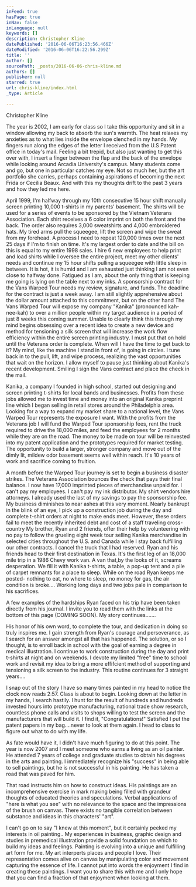 ```yaml
---
inFeed: true
hasPage: true
inNav: false
inLanguage: null
keywords: []
description: Christopher Kline
datePublished: '2016-06-06T16:23:56.466Z'
dateModified: '2016-06-06T16:22:56.299Z'
title: ''
author: []
sourcePath: _posts/2016-06-06-chris-kline.md
authors: []
publisher: null
starred: true
url: chris-kline/index.html
_type: Article

---
```

Christopher Kline

The year is 2002, I am early for class so I take this opportunity and sit in a window allowing my back to absorb the sun's warmth. The heat relaxes my anxieties as to what lies inside the envelope clenched in my hands. My fingers run along the edges of the letter I received from the U.S Patent office in today's mail. Feeling a bit trepid, but also just wanting to get this over with, I insert a finger between the flap and the back of the envelope while looking around Arcadia University's campus. Many students come and go, but one in particular catches my eye. Not so much her, but the art portfolio she carries, perhaps containing aspirations of becoming the next Frida or Cecilia Beaux. And with this my thoughts drift to the past 3 years and how they led me here.

April 1999, I'm halfway through my 10th consecutive 15 hour shift manually screen printing 10,000 t-shirts in my parents' basement. The shirts will be used for a series of events to be sponsored by the Vietnam Veterans Association. Each shirt receives a 6 color imprint on both the front and the back. The order also requires 3,000 sweatshirts and 4,000 embroidered hats. My tired arms pull the squeegee, lift the screen and wipe the sweat from my forehead. A process I need to repeat 120,000 times over the next 25 days if I'm to finish on time. It's my largest order to date and the bill on this is equal to my entire 1998 sales. I hire 6 new employees to help print and load shirts while I oversee the entire project, meet my other clients' needs and continue my 15 hour shifts pulling a squeegee with little sleep in between. It is hot, it is humid and I am exhausted just thinking I am not even close to halfway done. Fatigued as I am, about the only thing that is keeping me going is lying on the table next to my inks. A sponsorship contract for the Vans Warped Tour needs my review, signature, and funds. The deadline for the contract is just a week away. I am still slightly apprehensive about the dollar amount attached to this commitment, but on the other hand The Vans Warped Tour will expose my company "Kanika" (pronounced kah-nee-kah) to over a million people within my target audience in a period of just 8 weeks this coming summer. Unable to clearly think this through my mind begins obsessing over a recent idea to create a new device and method for tensioning a silk screen that will increase the work flow efficiency within the entire screen printing industry. I must put that on hold until the Veterans order is complete. When will I have the time to get back to it? My mind, like the machine I stand in front of, is going in circles. I tune back in to the pull, lift, and wipe process, realizing the vast opportunities that wait on the horizon. I allow myself to pause just thinking about Kanika's recent development. Smiling I sign the Vans contract and place the check in the mail.

Kanika, a company I founded in high school, started out designing and screen printing t-shirts for local bands and businesses. Profits from these jobs allowed me to invest time and money into an original Kanika preprint line which I began selling in retail stores around the Philadelphia area. Looking for a way to expand my market share to a national level, the Vans Warped Tour represents the exposure I want. With the profits from the Veterans job I will fund the Warped Tour sponsorship fees, rent the truck required to drive the 18,000 miles, and feed the employees for 2 months while they are on the road. The money to be made on tour will be reinvested into my patent application and the prototypes required for market testing. The opportunity to build a larger, stronger company and move out of the dimly lit, mildew odor basement seems well within reach. It's 10 years of work and sacrifice coming to fruition.

A month before the Warped Tour journey is set to begin a business disaster strikes. The Veterans Association bounces the check that pays their final balance. I now have 17,000 imprinted pieces of merchandise unpaid for. I can't pay my employees. I can't pay my ink distributor. My shirt vendors hire attorneys. I already used the last of my savings to pay the sponsorship fee. My business diminishes to near ashes at this very moment. Nearly bankrupt in the blink of an eye, I pick up a construction job during the day and complete t-shirt orders at night to make ends meet. However, these orders fail to meet the recently inherited debt and cost of a staff traveling cross-country My brother, Ryan and 2 friends, offer their help by volunteering with no pay to follow the grueling eight week tour selling Kanika merchandise in selected cities throughout the U.S. and Canada while I stay back fulfilling our other contracts. I cancel the truck that I had reserved. Ryan and his friends head to their first destination in Texas. It's the first leg of an 18,000 mile trip in a 1986 Chevy work van. A van that,by the looks of it, screams desperation. We fill it with Kanika t-shirts, a table, a pop-up tent and a pile of carpet remnants for a place to sleep. While on the road Ryan keeps me posted- nothing to eat, no where to sleep, no money for gas, the air condition is broke.... Working long days and two jobs pale in comparison to his sacrifices.

A few examples of the hardships Ryan faced on his trip have been taken directly from his journal. I invite you to read them with the links at the bottom of this page (COMING SOON). My story continues.......

His honor of his own word, to complete the tour, and dedication in doing so truly inspires me. I gain strength from Ryan's courage and perseverance, as I search for an answer amongst all that has happened. The solution, or so I thought, is to enroll back in school with the goal of earning a degree in medical illustration. I continue to work construction during the day and print t-shirts at night and on weekends. I devote my limited "free" time to school work and revisit my idea to bring a more effifcient method of supporting and tensioning a silk screen to the industry. This routine continues for 3 straight years....

I snap out of the story I have so many times painted in my head to notice the clock now reads 2:57\. Class is about to begin. Looking down at the letter in my hands, I search hastily. I hunt for the result of hundreds and hundreds invested hours into prototype manufacturing, national trade show research, countless phone calls and visits to shops willing to test the screen and the manufacturers that will build it. I find it, "Congratulations!" Satisfied I put the patent papers in my bag....never to look at them again. I head to class to figure out what to do with my life.

As fate would have it, I didn't have much figuring to do at this point. The year is now 2007 and I meet someone who earns a living as an oil painter. He attended 7 years of college and graduate studies to obtain his degrees in the arts and painting. I immediately recognize his "success" in being able to sell paintings, but he is not successful in his painting. He has taken a road that was paved for him.

That road instructs him on how to construct ideas. His paintings are an incomprehensive exercise in mark making being filled with grandeur thoughts of educated theories and speculations. Verbal applications of "here is what you see" with no relevance to the space and the impressions of the brush on canvas. There exists no tangible correlation between substance and ideas in this characters' "art".

I can't go on to say "I knew at this moment", but it certainly peeked my interests in oil painting.. My experiences in business, graphic design and studies in premedical illustration provide a solid foundation on which to build my ideas and feelings. Painting is evolving into a unique and fulfilling art form for me. My art interperts places and people I love. Their representation comes alive on canvas by manipulating color and movement capturing the essence of life. I cannot put into words the enjoyment I find in creating these paintings. I want you to share this with me and I only hope that you can find a fraction of that enjoyment when looking at them.